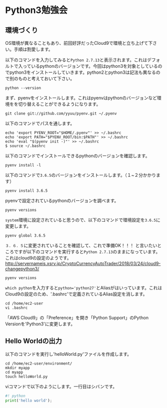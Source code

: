 # Python3勉強会

## 環境づくり
OS環境が異なることもあり、前回好評だったCloud9で環境と立ち上げて下さい。手順は割愛します。

以下のコマンドを入力してみると`Python 2.7.13`と表示されます。これはデフォルトで入っているpythonのバージョンです。今回はpython3を対象としているのでpython3をインストールしていきます。python2とpython3は記法も異なるので別のものと考えておいて下さい。

```
python --version
```

まず、pyenvをインストールします。これはpyenvはpythonのバージョンなど環境をを切り替えることができるようになります。

```
git clone git://github.com/yyuu/pyenv.git ~/.pyenv
```

以下のコマンドでパスを通します。
```
echo 'export PYENV_ROOT="$HOME/.pyenv"' >> ~/.bashrc
echo 'export PATH="$PYENV_ROOT/bin:$PATH"' >> ~/.bashrc
echo 'eval "$(pyenv init -)"' >> ~/.bashrc
$ source ~/.bashrc
```

以下のコマンドでインストールできるpythonのバージョンを確認します。

```
pyenv install -l
```

以下のコマンドで`3.6.5`のバージョンをインストールします。（１~２分かかります）

```
pyenv install 3.6.5
```

pyenvで設定されているpythonのバージョンを調べます。

```
pyenv versions
```

`system`環境に設定されていると思うので、以下のコマンドで環境設定を`3.6.5`に変更します。

```
pyenv global 3.6.5
``` 

`３．６．５`に変更されていることを確認して、これで準備OK！！！
と言いたいところですが以下のコマンドを実行すると`Python 2.7.13`のままになっています。
これはcloud9の設定のようです。
http://servernameis.xsrv.jp/CryptoCurrencyAutoTrader/2018/03/24/cloud9-changepython3/

```
pyenv versions
```

`which python`を入力すると`python='python27'`とAliasがはいっています。これはCloud9の設定のため、'.bashrc'で定義されているAlias設定を消します。

```
cd /home/ec2-user
vi .bashrc
```

「AWS Cloud9」の「Preference」を開き「Python Support」のPython Versionを'Python3'に変更します。

## Hello Worldの出力
以下のコマンドを実行し'helloWorld.py'ファイルを作成します。

```
cd /home/ec2-user/environment/
mkdir myapp
cd myapp
touch helloWorld.py
```

viコマンドで以下のようにします。一行目はシバンです。

```python:helloWorld.py
#! python
print('hello world');

```
